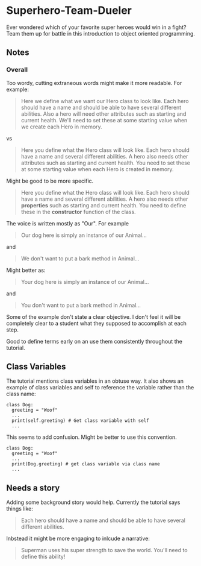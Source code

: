 # Superhero-Team-Dueler
Ever wondered which of your favorite super heroes would win in a fight? Team them up for battle in this introduction to object oriented programming.

## Notes

### Overall 

Too wordy, cutting extraneous words might make it more readable. For example: 

> Here we define what we want our Hero class to look like. Each hero should have a name and should be able to have several different abilities. Also a hero will need other attributes such as starting and current health. We'll need to set these at some starting value when we create each Hero in memory.

vs 

> Here you define what the Hero class will look like. Each hero should have a name and several different abilities. A hero also needs other attributes such as starting and current health. You need to set these at some starting value when each Hero is created in memory.

Might be good to be more specific. 

> Here you define what the Hero class will look like. Each hero should have a name and several different abilities. A hero also needs other **properties** such as starting and current health. You need to define these in the **constructor** function of the class.

The voice is written mostly as "Our". For example 

> Our dog here is simply an instance of our Animal...

and 

> We don't want to put a bark method in Animal...

Might better as: 

> Your dog here is simply an instance of our Animal...

and 

> You don't want to put a bark method in Animal...

Some of the example don't state a clear objective. I don't feel it will be completely clear to a student what 
they supposed to accomplish at each step. 

Good to define terms early on an use them consistently throughout the tutorial. 


## Class Variables 

The tutorial mentions class variables in an obtuse way. It also shows an example of 
class variables and self to reference the variable rather than the class name: 

```
class Dog: 
  greeting = "Woof"
  ...
  print(self.greeting) # Get class variable with self
  ...
```

This seems to add confusion. Might be better to use this convention. 

```
class Dog: 
  greeting = "Woof"
  ...
  print(Dog.greeting) # get class variable via class name
  ...
```

## Needs a story

Adding some background story would help. Currently the tutorial says things like: 

> Each hero should have a name and should be able to have several different abilities. 

Inbstead it might be more engaging to inlcude a narrative:

> Superman uses his super strength to save the world. You'll need to define this ability! 



